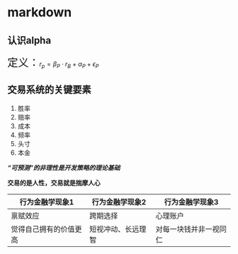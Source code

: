 # markdown
## 认识alpha
<font size=5>定义：</font>$r_p = \beta_P\cdot r_B+\alpha_P+\epsilon_P$

## 交易系统的关键要素
1. 胜率
2. 赔率
3. 成本
4. 频率
5. 头寸
6. 本金

***“可预测”的非理性是开发策略的理论基础***

**交易的是人性，交易就是揣摩人心**

|  行为金融学现象1    |  行为金融学现象2    |   行为金融学现象3   |
|-------|-------|--------|
|禀赋效应|跨期选择|心理账户|
|觉得自己拥有的价值更高|短视冲动、长远理智|对每一块钱并非一视同仁|
